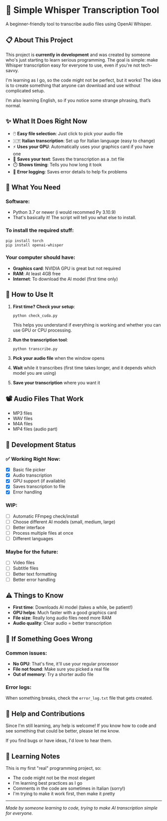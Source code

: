 # 🎤 Simple Whisper Transcription Tool

A beginner-friendly tool to transcribe audio files using OpenAI Whisper.

## 📋 About This Project

This project is **currently in development** and was created by someone who's just starting to learn serious programming. The goal is simple: make Whisper transcription easy for everyone to use, even if you're not tech-savvy.

I'm learning as I go, so the code might not be perfect, but it works! The idea is to create something that anyone can download and use without complicated setup.

I’m also learning English, so if you notice some strange phrasing, that’s normal.

## ✨ What It Does Right Now

- 🖱️ **Easy file selection**: Just click to pick your audio file
- 🇮🇹 **Italian transcription**: Set up for Italian language (easy to change)
- ⚡ **Uses your GPU**: Automatically uses your graphics card if you have one
- 💾 **Saves your text**: Saves the transcription as a .txt file
- ⏱️ **Shows timing**: Tells you how long it took
- 🚨 **Error logging**: Saves error details to help fix problems

## 🔧 What You Need

### Software:
- Python 3.7 or newer (i would recommed Py 3.10.9)
- That's basically it! The script will tell you what else to install.

### To install the required stuff:
```
pip install torch
pip install openai-whisper
```

### Your computer should have:
- **Graphics card**: NVIDIA GPU is great but not required
- **RAM**: At least 4GB free
- **Internet**: To download the AI model (first time only)


## 🚀 How to Use It

1. **First time? Check your setup**:
   ```
   python check_cuda.py
   ```
   This helps you understand if everything is working and whether you can use GPU or CPU processing.

2. **Run the transcription tool**:
   ```
   python transcribe.py
   ```

3. **Pick your audio file** when the window opens

4. **Wait** while it transcribes (first time takes longer, and it depends which model you are using)

5. **Save your transcription** where you want it

## 📽️ Audio Files That Work

- MP3 files
- WAV files  
- M4A files
- MP4 files (audio part)

## 🔄 Development Status

### ✅ Working Right Now:
- [x] Basic file picker
- [x] Audio transcription
- [x] GPU support (if available)
- [x] Saves transcription to file
- [x] Error handling

### WIP:
- [ ] Automatic FFmpeg check/install
- [ ] Choose different AI models (small, medium, large)
- [ ] Better interface
- [ ] Process multiple files at once
- [ ] Different languages

### Maybe for the future:
- [ ] Video files
- [ ] Subtitle files
- [ ] Better text formatting
- [ ] Better error handling

## ⚠️ Things to Know

- **First time**: Downloads AI model (takes a while, be patient!)
- **GPU helps**: Much faster with a good graphics card
- **File size**: Really long audio files need more RAM
- **Audio quality**: Clear audio = better transcription

## 🐛 If Something Goes Wrong

### Common issues:
- **No GPU**: That's fine, it'll use your regular processor
- **File not found**: Make sure you picked a real file
- **Out of memory**: Try a shorter audio file

### Error logs:
When something breaks, check the `error_log.txt` file that gets created.

## 🤝 Help and Contributions

Since I'm still learning, any help is welcome! If you know how to code and see something that could be better, please let me know.

If you find bugs or have ideas, I'd love to hear them.

## 📝 Learning Notes

This is my first "real" programming project, so:
- The code might not be the most elegant
- I'm learning best practices as I go
- Comments in the code are sometimes in Italian (sorry!)
- I'm trying to make it work first, then make it pretty

---

*Made by someone learning to code, trying to make AI transcription simple for everyone.*
